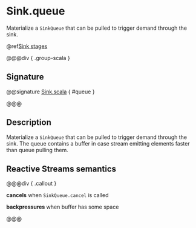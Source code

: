 # Sink.queue

Materialize a `SinkQueue` that can be pulled to trigger demand through the sink.

@ref[Sink stages](../index.md#sink-stages)

@@@div { .group-scala }

## Signature

@@signature [Sink.scala]($akka$/akka-stream/src/main/scala/akka/stream/scaladsl/Sink.scala) { #queue }

@@@

## Description

Materialize a `SinkQueue` that can be pulled to trigger demand through the sink. The queue contains
a buffer in case stream emitting elements faster than queue pulling them.


## Reactive Streams semantics


@@@div { .callout }

**cancels** when  `SinkQueue.cancel` is called

**backpressures** when buffer has some space

@@@

